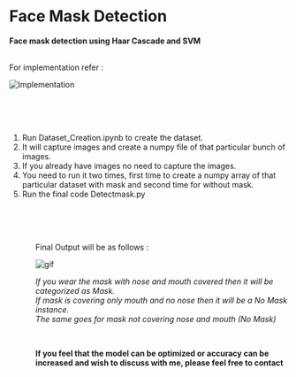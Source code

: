 # Face Mask Detection
<b>Face mask detection using Haar Cascade and SVM</b>
<br />
<br />

For implementation refer : 

![Implementation](https://user-images.githubusercontent.com/50963861/121855703-4888e000-cd11-11eb-825e-d65fe6b29ee6.png)


<br />
<br />
<br />
 <ol>
<li>Run Dataset_Creation.ipynb to create the dataset.</li>
<li>It will capture images and create a numpy file of that particular bunch of images.</li>
<li>If you already have images no need to capture the images.</li>
<li>You need to run it two times, first time to create a numpy array of that particular dataset with mask and second time for without mask.</li>
<li>Run the final code Detectmask.py</li>
<ol/>
<br />
<br />
<br />

Final Output will be as follows : 

![gif](https://user-images.githubusercontent.com/50963861/121681975-18ef9300-cad9-11eb-9c4f-7d9c127a307f.gif)

<div>
 <p><i>If you wear the mask with nose and mouth covered then it will be categorized as Mask.<br>If mask is covering only mouth and no nose then it will be a No Mask instance.
 <br>The same goes for mask not covering nose and mouth (No Mask)</i></p>
 </div>
 
 <div>
  <br>
  <p><b>If you feel that the model can be optimized or accuracy can be increased and wish to discuss with me, please feel free to contact</b><p>
 </div>
